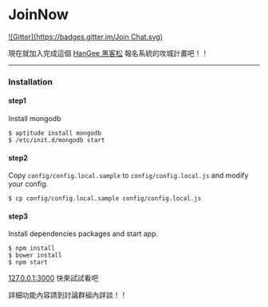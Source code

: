 # JoinNow
[![Gitter](https://badges.gitter.im/Join Chat.svg)](https://gitter.im/HanGee/joinNow?utm_source=badge&utm_medium=badge&utm_campaign=pr-badge&utm_content=badge)

現在就加入完成這個 [HanGee 黑客松](http://hackathon.tw/) 報名系統的攻城計畫吧！！

---

### Installation

#### step1

Install mongodb

```
$ aptitude install mongodb
$ /etc/init.d/mongodb start
```

#### step2

Copy `config/config.local.sample` to `config/config.local.js` and modify your config.

```
$ cp config/config.local.sample config/config.local.js
```

#### step3

Install dependencies packages and start app.

```
$ npm install
$ bower install
$ npm start
```

[127.0.0.1:3000](http://127.0.0.1:3000) 快來試試看吧

詳細功能內容請到討論群組內詳談！！
